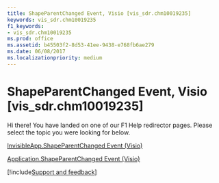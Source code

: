```yaml
---
title: ShapeParentChanged Event, Visio [vis_sdr.chm10019235]
keywords: vis_sdr.chm10019235
f1_keywords:
- vis_sdr.chm10019235
ms.prod: office
ms.assetid: b45503f2-8d53-41ee-9438-e768fb6ae279
ms.date: 06/08/2017
ms.localizationpriority: medium
---
```



# ShapeParentChanged Event, Visio [vis_sdr.chm10019235]

Hi there! You have landed on one of our F1 Help redirector pages. Please select the topic you were looking for below.

[InvisibleApp.ShapeParentChanged Event (Visio)](https://msdn.microsoft.com/library/526b0da9-c086-a461-2708-6c882210ce76%28Office.15%29.aspx)

[Application.ShapeParentChanged Event (Visio)](https://msdn.microsoft.com/library/321f937c-27e0-be80-9d6a-78e4e85629ec%28Office.15%29.aspx)

[!include[Support and feedback](~/includes/feedback-boilerplate.md)]